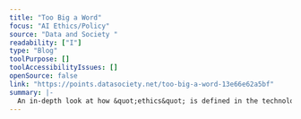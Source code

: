 ```yaml
---
title: "Too Big a Word"
focus: "AI Ethics/Policy"
source: "Data and Society "
readability: ["I"]
type: "Blog"
toolPurpose: []
toolAccessibilityIssues: []
openSource: false
link: "https://points.datasociety.net/too-big-a-word-13e66e62a5bf"
summary: |-
  An in-depth look at how &quot;ethics&quot; is defined in the technology industry and how unpacking “ethics” as a keyword is a crucial task.
---
```


